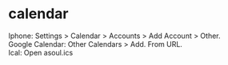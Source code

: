 # calendar
Iphone: Settings > Calendar > Accounts > Add Account > Other. \
Google Calendar: Other Calendars > Add. From URL. \
Ical: Open asoul.ics 
